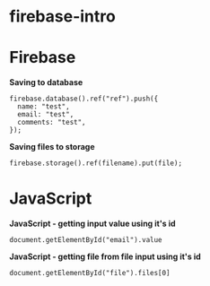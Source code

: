 # firebase-intro


# Firebase
**Saving to database**

```
firebase.database().ref("ref").push({
  name: "test",
  email: "test",
  comments: "test",
});
```


**Saving files to storage**
```
firebase.storage().ref(filename).put(file);
```

# JavaScript
**JavaScript - getting input value using it's id**
```
document.getElementById("email").value
```

**JavaScript - getting file from file input using it's id**
```
document.getElementById("file").files[0]
```
